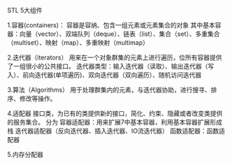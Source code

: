 STL 5大组件

1.容器(containers)：
容器是容纳、包含一组元素或元素集合的对象
其中基本容器：向量（vector）、双端队列（deque）、链表（list）、集合（set）、多重集合（multiset）、映射（map）、多重映射（multimap）

2.迭代器（iterators）
用来在一个对象群集的元素上进行遍历，位所有容器提供了一组很小的公共接口。
迭代器类型：输入迭代器（读取）、输出迭代器（写入）、前向迭代器(单项遍历)、双向迭代器（双向遍历）、随机访问迭代器

3.算法（Algorithms）
用于处理群集内的元素，与迭代器协助，进行搜寻、排序、修改等操作。

4.适配器
接口类，为已有的类提供新的接口，简化、约束、隐藏或者改变类提供的服务集合。
分为
容器适配器：用来扩展7中基本容器，利用基本容器扩展形成栈
迭代器适配器（反向迭代器、插入迭代器、IO流迭代器）
函数适配器：函数适配器

5.内存分配器

